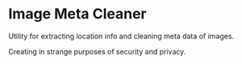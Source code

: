# Image Meta Cleaner

Utility for extracting location info and cleaning meta data of images.

Creating in strange purposes of security and privacy.
